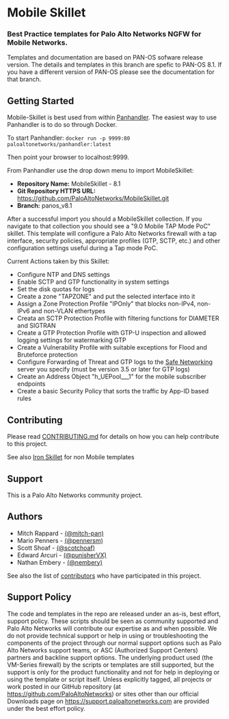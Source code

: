 # Mobile Skillet

###  Best Practice templates for Palo Alto Networks NGFW for Mobile Networks.
Templates and documentation are based on PAN-OS sofware release version.  The details and templates in this branch are 
spefic to PAN-OS 8.1.  If you have a different version of PAN-OS please see the documentation
for that branch.

## Getting Started
Mobile-Skillet is best used from within [Panhandler](https://github.com/PaloAltoNetworks/panhandler).  The easiest way to use Panhandler is to do 
so through Docker.  

To start Panhandler: `docker run -p 9999:80 paloaltonetworks/panhandler:latest`

Then point your browser to localhost:9999.

From Panhandler use the drop down menu to import MobileSkillet:
* <b>Repository Name:</b> MobileSkillet - 8.1
* <b>Git Repository HTTPS URL:</b> https://github.com/PaloAltoNetworks/MobileSkillet.git
* <b>Branch:</b> panos_v8.1

After a successful import you should a MobileSkillet collection.  If you navigate to that collection you
should see a "9.0 Mobile TAP Mode PoC" skillet.  This template will configure a Palo Alto Networks
firewall with a tap interface, security policies, appropriate profiles (GTP, SCTP, etc.) and other configuration
settings useful during a Tap mode PoC. 

Current Actions taken by this Skillet:

* Configure NTP and DNS settings
* Enable SCTP and GTP functionality in system settings
* Set the disk quotas for logs
* Create a zone "TAPZONE" and put the selected interface into it
* Assign a Zone Protection Profile "IPOnly" that blocks non-IPv4, non-IPv6 and non-VLAN ethertypes
* Creata an SCTP Protection Profile with filtering functions for DIAMETER and SIGTRAN
* Create a GTP Protection Profile with GTP-U inspection and allowed logging settings for watermarking GTP
* Create a Vulnerability Profile with suitable exceptions for Flood and Bruteforce protection
* Configure Forwarding of Threat and GTP logs to the [Safe Networking](https://github.com/PaloAltoNetworks/safe-networking) 
server you specify (must be version 3.5 or later for GTP logs)
* Create an Address Object "h_UEPool___1" for the mobile subscriber endpoints 
* Create a basic Security Policy that sorts the traffic by App-ID based rules

## Contributing
Please read [CONTRIBUTING.md](https://github.com/PaloAltoNetworks/MobileSkillet/CONTRIBUTING.md) for details on how you can help contribute to this project.

See also [Iron Skillet](https://github.com/PaloAltoNetworks/iron-skillet) for non Mobile templates

## Support
This is a Palo Alto Networks community project.

## Authors
* Mitch Rappard - [(@mitch-pan)](https://github.com/mitch-pan)
* Mario Penners - [(@pennersm)](https://github.com/pennersm)
* Scott Shoaf - [(@scotchoaf)](https://github.com/scotchoaf)
* Edward Arcuri - [(@punisherVX)](https://github.com/punisherVX)
* Nathan Embery - [(@nembery)](https://github.com/nembery)


See also the list of [contributors](https://github.com/PaloAltoNetworks/mobile-templates/contributors) who have participated in this project.


## Support Policy
The code and templates in the repo are released under an as-is, best effort, support policy. These scripts should be seen as community supported and Palo Alto Networks will contribute our expertise as and when possible. We do not provide technical support or help in using or troubleshooting the components of the project through our normal support options such as Palo Alto Networks support teams, or ASC (Authorized Support Centers) partners and backline support options. The underlying product used (the VM-Series firewall) by the scripts or templates are still supported, but the support is only for the product functionality and not for help in deploying or using the template or script itself. Unless explicitly tagged, all projects or work posted in our GitHub repository (at https://github.com/PaloAltoNetworks) or sites other than our official Downloads page on https://support.paloaltonetworks.com are provided under the best effort policy.
